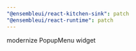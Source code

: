 ```yaml
---
"@ensembleui/react-kitchen-sink": patch
"@ensembleui/react-runtime": patch
---
```


modernize PopupMenu widget
